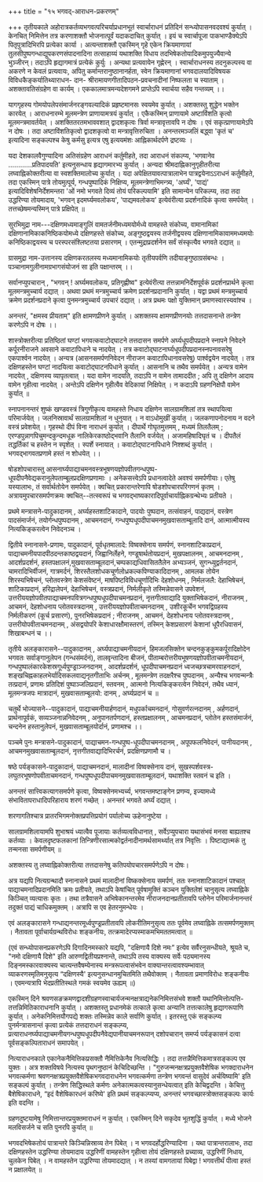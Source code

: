 +++
title = "१५ भगवद्-आराधन-प्रकरणम्"

+++
तृतीयकाले अहोरात्रकर्तव्यभगवत्परिचर्याप्रधानभूतं स्वार्चाराधनं प्रतिदिनं सन्ध्योपासनवदवश्यं कुर्यात् । 
केनचित् निमित्तेन तत्र करणाशक्तौ भोजनात्पूर्वं यदाकदाचित् कुर्यात् । 
इयं च स्वार्चापूजा पाकभाण्डैक्येऽपि पितृपुत्रादिभिरपि प्रत्येका कार्या ।
अत्यन्ताशक्तौ एकस्मिन् गृहे एकेन क्रियमाणायां तुलसीपुष्पगन्धाद्युपकरणसंपादनादिना तत्साहाय्यं यथाशक्ति विधाय तदभिषेकतोयादिकमुपयुज्यैवान्ये भुञ्जीरन्। 
तदाऽपि हृद्यागमात्रं प्रत्येकं कुर्युः । 
अन्यथा प्रत्यवायेन गृह्णेरन् । 
स्वार्चाराधनस्य तदनुकल्पस्य वा अकरणे न केवलं प्रत्यवायः, अपितु कर्मान्तरानुष्ठानानर्हता, स्वेन क्रियमाणानां भगवदालयादिविषयक विविधकैङ्कर्यातिथ्याराधन- दान- श्रीरामायणगीतादिपठन-प्रवचनादीनां निष्फलता च स्याताम् । 
अशक्तावतिसंग्रहेण वा कार्यम् । 
एककालमात्रमन्यदेशगमने प्राप्तेऽपि स्वार्चया सहैव गन्तव्यम् ।।

यागगृहस्य गोमयोपलेपसंमार्जनरङ्गवल्यादिकं प्रहृष्टमानसः स्वयमेव कुर्यात् । 
अशक्तस्तु शुद्धेन भक्तेन कारयेत् । आराधनारम्भे मूलमन्त्रेण प्राणायामत्रयं कुर्यात् । 
एकैकस्मिन् प्राणायामे अष्टाविंशति कृत्वो मूलमन्त्रमावर्तयेत् । 
अशक्तितरतमभाववशात् द्वादशकृत्वः त्रिर्वा मन्त्रावृत्तावपि न दोषः । 
एवं सकृत्प्राणायामेऽपि न दोषः । 
तदा अष्टाविंशतिकृत्वो द्वादशकृत्वो वा मन्त्रावृत्तिरुचिता । 
अनन्तरमञ्जलिं बद्ध्वा 'कृतं च' इत्यादिना सङ्कल्पश्च केषु कर्मसु इत्यत्र एषु इत्ययमंशः आह्निकार्थदर्पणे द्रष्टव्यः ।

यदा देशकालवैगुण्यादिना अतिसंग्रहेण आराधनं कर्तुमीहते, तदा आराधनं संकल्प्य, 'भगवानेव ............प्रतिपादयति' इत्यनुसन्धाय हृद्यागमारभ्य कुर्यात् । 
अन्यदा श्रीमदाह्निकानुगृहीतरीत्या लघ्वाह्निकोक्तरीत्या वा स्वशक्तिमालोच्य कुर्यात् । 
यदा अपेक्षितयावत्पात्रालाभेन पात्रद्वयेनाऽऽराधनं कर्तुमीहते, तदा एकस्मिन् पात्रे तोयमुत्पूर्य, गन्धपुष्पादिकं निक्षिप्य, मूलमन्त्रेणाभिमन्त्र्य, 'अर्घ्यं', 'पाद्यं' इत्यादिविशेषनिर्देशमन्तरा 'ओं नमो भगवते दिव्यं तोयं परिकल्पयामि' इति सामान्येन परिकल्प्य, तदा तदा उद्धरिण्या तोयमादाय, 'भगवन् इदमर्घ्यमवलोकय', 'पाद्यमवलोकय' इत्येवंरीत्या प्रदर्शनादिकं कृत्वा समर्पयेत् । 
तत्तच्छेषमन्यस्मिन् पात्रे प्रक्षिपेत् ॥

सुरभिमुद्रा नाम---दक्षिणमध्यमाङ्गुलिं वामतर्जनीमध्यमयोर्मध्ये वामहस्ते संकोच्य, वामानामिकां दक्षिणानामिकाकनिष्ठिकयोमध्ये दक्षिणहस्ते संकोच्य, अङ्गुष्ठद्वयस्य तर्जनीद्वयस्य दक्षिणानामिकावाममध्यमयोः कनिष्ठिकाद्वयस्य च परस्परसंश्लिष्टतया प्रसारणम् । 
एतन्मुद्राप्रदर्शनेन सर्वं संस्कृत्यैव भगवते दद्यात् ॥

ग्रासमुद्रा नाम-उत्तानस्य दक्षिणकरतलस्य मध्यमानामिकयोः तृतीयपर्वणि तदीयाङ्गुष्ठाग्रसंबन्धः । 
पञ्चानामगुलीनामग्रभागसंयोजनं सा इति पक्षान्तरम् ।।

सर्वानप्युपचारान् , "भगवन् ! अर्घ्यमवलोकय, प्रतिगृह्णीष्व" इत्येवंरीत्या तत्तन्नामनिर्देशपूर्वकं प्रदर्शनप्रार्थने कृत्वा मूलमन्त्रमुच्चार्य दद्यात् । 
अथवा प्रथमं मन्त्रमुच्चार्य क्रमेण प्रदर्शनप्रदानानि कुर्यात् । 
यद्वा प्रथमं मन्त्रमुच्चार्य क्रमेण प्रदर्शनप्रदाने कृत्वा पुनमन्त्रमुच्चार्य उपचारं दद्यात् । 
अत्र प्रथमः पक्षो युक्तिमान् प्रमाणस्वारस्यवांश्च ।

अनन्तरं, "क्षमस्व प्रीयताम्" इति क्षामणप्रीणने कुर्यात् । अशक्तस्य क्षामणप्रीणनयोः तत्तदासनान्ते तन्त्रेण करणेऽपि न दोषः ।।

शास्त्रोक्तरीत्या प्रतिष्ठितां घण्टां भगवत्कवाटोद्घाटने तत्तदासन समर्पणे अर्घ्यधूपदीपप्रदाने स्नापने निवेदने कर्पूरनीराजने अवसाने कवाटापिधाने च नादयेत् । 
तत्र कवाटोद्घाटनार्घ्यधूपदीपप्रदानस्नपनावसरेषु एकपार्श्वन नादयेत् । 
अन्यत्र (आसनसमर्पणनिवेदन नीराजन कवाटापिधानावसरेषु) पार्श्वद्वयेन नादयेत् । 
तत्र दक्षिणहस्तेन घण्टां नादयित्वा कवाटोद्घाटनपिधाने कुर्यात् । 
आसनानि च तथैव समर्पयेत् । 
अन्यत्र वामेन नादयेत् , दक्षिणस्य व्यापृतत्वात् । 
यदा वामेन नादयति, तदाऽपि न वामेन तामाददीत ; अपि तु दक्षिणेन आदाय वामेन गृहीत्वा नादयेत् । 
अन्तेऽपि दक्षिणेन गृहीत्वैव वेदिकायां निक्षिपेत् । 
न कदाऽपि ग्रहणनिक्षेपौ वामेन कुर्यात् ॥

स्नापनानन्तरं शुष्कं खण्डवस्त्रं त्रिगुणीकृत्य वामहस्ते निधाय दक्षिणेन सालग्रामशिलां तत्र स्थापयित्वा परिमार्जयेत् । 
जलनिस्रावार्थं सालग्रामशिलां न धुनुयात् । 
न वाऽधोमुखीं कुर्यात् ।
जलकणापनोदनाय न वदने वस्त्रं प्रवेशयेत् । 
गृहस्थो दीपं विना नाराधनं कुर्यात् । 
दीपार्थे गोघृतमुत्तमम् , मध्यमं तिलतैलम् ; एरण्डपुन्नागपिचुमन्दकुन्दमधूक नालिकेरकाष्ठोद्भवानि तैलानि वर्जयेत् । 
अजामहिषादिघृतं च । 
दीपतैलं तद्धर्तिकां च हस्तेन न स्पृशेत् ।
स्पर्शे स्नायात् । 
कवाटोद्घाटनापिधाने निश्शब्दं कुर्यात् । 
भगवद्भागवतप्रणामे हस्तं न शोधयेत् ।।

षोडशोपचारास्तु आसनार्घ्यपाद्याचमनवस्त्रभूषणयज्ञोपवीतगन्धपुष्प- धूपदीपनैवेद्यकरानुलेपताम्बूलप्रदक्षिणप्रणामाः । 
अनेकसत्त्वेऽपि प्रधानत्वादेते अवश्यं समर्पणीयाः। 
एतेषु यस्यालाभः, तं सर्वार्थतोयेन समर्पयेत् । 
क्वचित् प्रकारान्तरेणापि षोडशोपचारपरिगणनं कृतम् ।
अत्रायमुपचारसमर्पणक्रमः क्वचित्--तत्स्वरूपं च भगवद्भाष्यकारादिपूर्वाचार्याह्निकग्रन्थेभ्यः प्रतीयते ।

प्रथमे मन्त्रासने-पादुकादानम् , अर्घ्यहस्तशाटिकादाने, पादयोः पुष्पदान, तत्संवाहनं, पाद्यदानं, वस्त्रेण पादसंमार्जनं, तयोर्गन्धपुष्पदानम् , आचमनदानं, गन्धपुष्पधूपदीपाचमनमुखवासताम्बूलादि दानं, आत्मात्मीयस्य नित्यकिङ्करत्वेन निवेदनञ्च ।

द्वितीये स्नानासने-प्रणामः, पादुकादानं, पूर्वधृतमालादे: विष्वक्सेनाय समर्पणं, स्नानशाटिकाप्रदानं, पाद्याचमनीयपादपीठदन्तकाष्ठद्वयदानं, जिह्वानिर्लेहने, गण्डूषार्थतोयप्रदानं, मुखपक्षालनम् , आचमनदानम् , आदर्शप्रदर्शनं, हस्तपक्षालनं,मुखवासताम्बूलदानं,चम्पकाद्यधिवासिततैलेन अभ्यञ्जनं, सुगन्ध्युद्वर्तनदानं, चामरादिभिर्वीजनं, गात्रमर्दनं, शिरस्तैलशोधकचूर्णलोध्रकल्कपिण्याकादिदानम् , आमलक तोयेन शिरस्यभिषेचनं, प्लोतवस्त्रेण केशसंवेष्टनं, माषपिष्टविविधचूर्णादिभिः देहशोधनम् , निर्मलजलै: देहाभिषेचनं, शाटिकाप्रदानं, हरिद्रालेपनं, देहाभिषेचनं, वस्त्रप्रदानं, निर्मलीकृते तस्मिन्नेवासने उपवेशनं, उत्तरीययज्ञोपवीतपाद्याचमनपवित्रगन्धपुष्पधूपदीपाचमनप्रदानं, नृत्तगीतवाद्यादि युक्ताभिषेकदानं, नीराजनम् , आचमनं, देहशोधनाय प्लोतवस्त्रदानम् , उत्तरीययज्ञोपवीताचमनदानम् , उशीरकूर्चेन भगवद्विग्रहस्य निर्मलीकरणं (कूर्च प्रसारणं), पुनरभिषेकप्रदानं ; नीराजनम् , आचमनं, देहशोधनाय प्लोतवस्त्रदानम् , उत्तरीयोपवीताचमनदानम् ,  अंसद्वयोपरि केशाधारक्षौमास्तरणं, तस्मिन् केशप्रसारणं केशानां धूपैरधिवासनं, शिखाबन्धनं च ।।

तृतीये अलङ्कारासने--पादुकादानम् , अर्घ्यपाद्याचमनीयदानं, हिमजलसिक्तेन चन्दनकुङ्कुमकर्पूरादिक्षोदेन भगवतः सर्वाङ्गानुलेपन (गन्धसंमर्दनं), तालवृन्तादिना बीजनं, पीताम्बरोत्तरीयभूषणयज्ञोपवीताचमनीयदानं, गन्धपुष्पालंकारकेशस्रगूर्ध्वपुण्ड्राञ्जनदानम् , आदर्शप्रदर्शनं, धूपदीपाचमनप्रदानं ध्वजच्छत्रचामरवाहनदानं, शङ्खचिह्नकाहलभेर्यादिसकलवाद्यनृतगीताभिः अर्चनम् , मूलमन्त्रेण तदक्षरैश्च पुष्पदानम् , अन्यैश्च भगवन्मन्त्रैः तत्प्रदानं, प्रणामः प्रतिदिशं पुष्पाञ्जलिप्रदानं, स्तवनम् , आत्मनो नित्यकिङ्करत्वेन निवेदनं, तथैव ध्यानं, मूलमन्त्रजपः मात्रादानं, मुखवासताम्बूलयो: दानम् , अर्घ्यप्रदानं च ॥

चतुर्थे भोज्यासने--पादुकादानं, पाद्याचमनीयार्हणदानं, मधुपर्काचमनदानं, गोसुवर्णरत्नदानम् , अर्हणदानं, प्रार्थनापूर्वकं, सव्यञ्जनान्ननिवेदनम् , अनुपानतर्पणदानं, हस्तप्रक्षालनम् , आचमनप्रदानं, प्लोतेन हस्तसंमार्जनं, चन्दनेन हस्तानुलेपनं, मुखवासताम्बूलयोर्दानं, प्रणामश्च ।।

पञ्चमे पुनः मन्त्रासने-पादुकादानं, पाद्याचमन-गन्धपुष्प-धूपदीपाचमनदानम् , अपूपफलनिवेदनं, पानीयदानम् , आचमनमुखवासताम्बूलदानं, नृत्तगीतवाद्यादिभिरर्चनं, प्रदक्षिणप्रणामौ च ।

षष्ठे पर्यङ्कासने-पादुकादानं, पाद्याचमनदानं, मालादीनां विष्वक्सेनाय दानं, सुखस्पर्शवस्त्र-लघुतरभूषणोपवीताचमनदानं, गन्धपुष्पधूपदीपाचमनमुखवासताम्बूलदानं, यथाशक्ति स्तवनं च इति । 

अनन्तरं सात्त्विकत्यागसमर्पणे कृत्वा, विष्वक्सेनमभ्यर्च्य, भगवन्तमष्टाङ्गेन प्रणम्य, इज्यामध्ये संभावितापराधादिपरिहाराय शरणं गच्छेत् । अनन्तरं भगवते अर्घ्यं दद्यात् ।

शरणागतिश्चात्र प्रातरभिगमनोक्तप्रपत्तिप्रयोगं पर्यालोच्य ऊहेनानुष्टेया ।

सालग्रामशिलायामपि शुभाश्रयं ध्यात्वैव पूजायाः कर्तव्यत्वविधानात् , सर्वेऽप्युपचारा यथासंभवं मनसा बाह्यतश्च कर्तव्याः । केवलदृष्टफलकानां तिन्त्रिणीरसात्मकोद्वर्तनादीनामर्थसामर्थ्यात् तत्र निवृत्तिः । पिष्टाद्यात्मकं तु तन्मनसा समर्पणीयम् ॥

अशक्तस्य तु लघ्वाह्निकोक्तरीत्या तत्तदासनेषु कतिपयोपचारसमर्पणेऽपि न दोषः।

अत्र यद्यपि नित्यग्रन्थादौ स्नानासने प्रथमं मालादीनां विष्कक्सेनाय समर्पणं, ततः स्नानशाटिकादानं पश्चात् पाद्याचमनादिप्रदानमिति क्रमः प्रतीयते, तथाऽपि केषांचित् पूर्वषामुक्तिं कञ्चन युक्तिलेशं चानुसृत्य लघ्वाह्निके किञ्चित् व्यत्यासः कृतः । तथा तत्रैवासने अभिषेकानन्तरमेव नीराजनदानप्रतीतावपि प्लोनेन परिमार्जनानन्तरं तदुक्तं पाद्यं चाधिकमुक्तम् । अत्रापि स एव हेतरनुमन्धेयः ।

एवं अलङ्कारासने गन्धाद्यनन्तरमूर्ध्वपुण्ड्रप्रतीतावपि लोकरीतिमनुसृत्य ततः पूर्वमेव लघ्वाह्निके तत्समर्पणमुक्तम् । नैतावता पूर्वाचार्यग्रन्थविरोधः शङ्कनीयः, तत्क्रमादेरप्यस्माकमभिमततमत्वात् ॥

(एवं सन्ध्योपासनप्रकरणेऽपि दिगादिनमस्कारे यद्यपि, "दक्षिणायै दिशे नमः” इत्येव सर्वैरनुसन्धीयते, श्रूयते च, "नमो दक्षिणायै दिशे" इति आरुणद्वितीयप्रश्नान्ते, तथाऽपि तस्य वाक्यस्य सर्वेः पठ्यमानस्य दिङ्नमस्कारवाक्यस्य चात्यन्तवैषम्येनास्य मन्त्ररूपत्वासंभवेन वाक्यान्तरत्वावश्यम्भावात् व्याकरणस्मृतिमनुसृत्य “दक्षिणस्यै' इत्यनुसन्धानमुचितमिति तथैवोक्तम् । नैतावता प्रमाणविरोधः शङ्कनीयः । एवमन्यत्रापि भेदप्रतीतिस्थले गमकं स्वयमेव ऊह्यम् ॥)

एकस्मिन् दिने श्रवणसङक्रमणद्वादशीग्रहणस्वाचार्यजन्मनक्षत्राद्यनेकनिमित्तसंभवे शक्तौ यथानिमित्तोत्पत्ति-तत्तन्निमितिकाराधनानि कुर्यात् । अशक्तस्तु प्रधानमेकं तत्काले कृत्वा अन्यानि तत्तत्कालेषु हृद्यागरूपाणि कुर्यात् । अनेकनिमित्तयौगपद्ये शक्तः तस्मिन्नेव काले सर्वाणि कुर्यात् । इतरस्तु एकं सङ्कल्प्य पुनर्मन्त्रासनान्तं कृत्वा प्रत्येकं तत्तदाराधनं सङ्कल्प्य, प्रत्याराधनर्घ्यपाद्याचमनीयगन्धपुष्पधूपदीपनैवेद्यपानीयाचमनरूपान् दशोपचारान् समर्प्य पर्यङ्कासनं दत्वा पूर्वसङ्कल्पिताराधनं समापयेत् ।

नित्याराधनकाले एकानेकनैमित्तिकप्रसक्तौ नैमित्तिकेनैव नित्यसिद्धिः । तदा तत्तन्नैमित्तिकमात्रसङ्कल्प एव युक्तः । अत्र शक्तविषये नित्यस्य पृथगनुष्ठानं केचिदिच्छन्ति । "गुरुजन्मनक्षत्रप्रयुक्तवैशेषिक भगक्दाराधनेन भगवत्कर्मणा श्रवणनक्षत्रप्रयुक्तवैशेषिकभगवदाराधनेन भगवत्कर्मणा तन्त्रेण भगवन्तं वासुदेवं अर्चयिष्यामि' इति सङ्कल्पं कुर्यात् । तन्त्रेण सिद्धिस्थले कर्मणः अनेकात्मकत्वस्यानुसन्धेयत्वात् इति केचिद्वदन्ति । केचित्तु बैशेषिकाराधने, “इदं वैशेषिकारधनं करिष्ये' इति प्रथमं सङ्कल्प्यप्य, अनन्तरं भगवच्छास्त्रोक्तसङ्कल्पः कार्यः इति वदन्ति ।

ग्रहणदुष्टयामेषु निमित्तान्तरप्रयुक्तमाराधनं न कुर्यात् । एकस्मिन् दिने सकृदेव भूतशुद्धिं कुर्यात् । मध्ये भोजने मलविसर्जने च सति पुनरपि कुर्यात् ॥

भगवदभिषेकतोयं पात्रान्तरे किञ्चिन्निस्राव्य तेन पिबेत् । न भगवदर्होद्धरिण्यादिना । यथा पात्रान्तरालाभः, तदा दक्षिणहस्तेन उद्धरिण्या तोयमादाय उद्धरिणीं वामहस्तेन गृहीत्वा तोयं दक्षिणहस्ते प्रच्याव्य, उद्धरिणीं निधाय, चुलकेन पिबेत् । न वामहस्तेन उद्धरिण्या तोयमादद्यात् । न तस्यां वामगतायां पिबेद्वा ! भगवत्तीर्थं पीत्वा हस्तं न प्रक्षालयेत् ॥